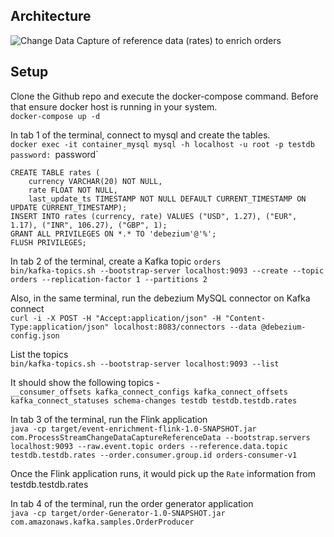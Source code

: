 
## Architecture

![Change Data Capture of reference data (rates) to enrich orders](arch.jpg)

## Setup

Clone the Github repo and execute the docker-compose command. Before that ensure docker host is running in your system.  
    `docker-compose up -d`

In tab 1 of the terminal, connect to mysql and create the tables.  
    `docker exec -it container_mysql mysql -h localhost -u root -p testdb`
    `password: `password`

    CREATE TABLE rates (
        currency VARCHAR(20) NOT NULL, 
        rate FLOAT NOT NULL, 
        last_update_ts TIMESTAMP NOT NULL DEFAULT CURRENT_TIMESTAMP ON UPDATE CURRENT_TIMESTAMP);
    INSERT INTO rates (currency, rate) VALUES ("USD", 1.27), ("EUR", 1.17), ("INR", 106.27), ("GBP", 1);
    GRANT ALL PRIVILEGES ON *.* TO 'debezium'@'%';
    FLUSH PRIVILEGES;

In tab 2 of the terminal, create a Kafka topic `orders`  
    `bin/kafka-topics.sh --bootstrap-server localhost:9093 --create --topic orders --replication-factor 1 --partitions 2`

Also, in the same terminal, run the debezium MySQL connector on Kafka connect  
    `curl -i -X POST -H "Accept:application/json" -H "Content-Type:application/json" localhost:8083/connectors --data @debezium-config.json`

List the topics  
    `bin/kafka-topics.sh --bootstrap-server localhost:9093 --list`

It should show the following topics -  
    `__consumer_offsets
    kafka_connect_configs
    kafka_connect_offsets
    kafka_connect_statuses
    schema-changes
    testdb
    testdb.testdb.rates`

In tab 3 of the terminal, run the Flink application  
    `java -cp target/event-enrichment-flink-1.0-SNAPSHOT.jar com.ProcessStreamChangeDataCaptureReferenceData --bootstrap.servers localhost:9093 --raw.event.topic orders --reference.data.topic testdb.testdb.rates --order.consumer.group.id orders-consumer-v1`

Once the Flink application runs, it would pick up the `Rate` information from testdb.testdb.rates

In tab 4 of the terminal, run the order generator application  
    `java -cp target/order-Generator-1.0-SNAPSHOT.jar com.amazonaws.kafka.samples.OrderProducer`

